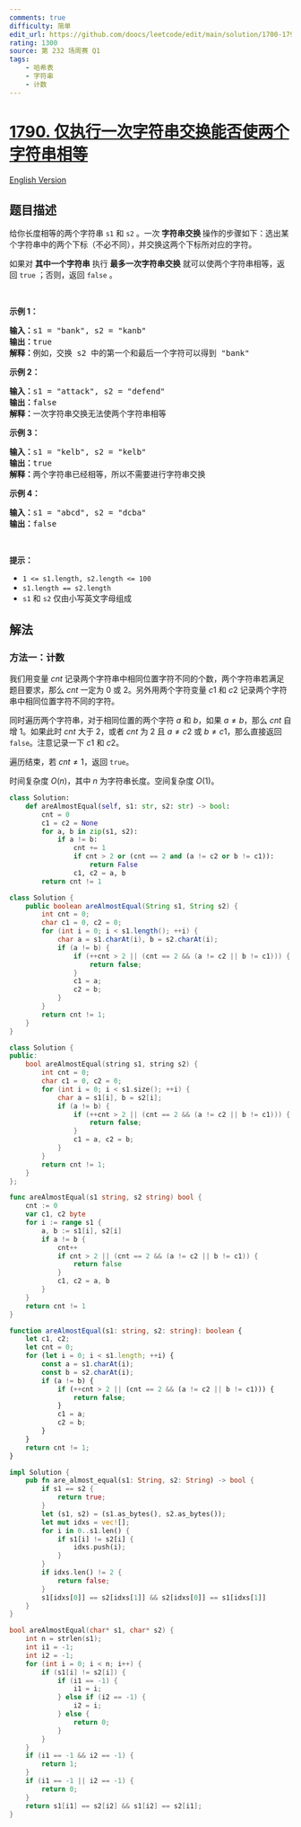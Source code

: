 ```yaml
---
comments: true
difficulty: 简单
edit_url: https://github.com/doocs/leetcode/edit/main/solution/1700-1799/1790.Check%20if%20One%20String%20Swap%20Can%20Make%20Strings%20Equal/README.md
rating: 1300
source: 第 232 场周赛 Q1
tags:
    - 哈希表
    - 字符串
    - 计数
---
```


# [1790. 仅执行一次字符串交换能否使两个字符串相等](https://leetcode.cn/problems/check-if-one-string-swap-can-make-strings-equal)

[English Version](/solution/1700-1799/1790.Check%20if%20One%20String%20Swap%20Can%20Make%20Strings%20Equal/README_EN.md)

## 题目描述

<!-- 这里写题目描述 -->

<p>给你长度相等的两个字符串 <code>s1</code> 和 <code>s2</code> 。一次<strong> 字符串交换 </strong>操作的步骤如下：选出某个字符串中的两个下标（不必不同），并交换这两个下标所对应的字符。</p>

<p>如果对 <strong>其中一个字符串</strong> 执行 <strong>最多一次字符串交换</strong> 就可以使两个字符串相等，返回 <code>true</code> ；否则，返回 <code>false</code> 。</p>

<p> </p>

<p><strong>示例 1：</strong></p>

<pre><strong>输入：</strong>s1 = "bank", s2 = "kanb"
<strong>输出：</strong>true
<strong>解释：</strong>例如，交换 s2 中的第一个和最后一个字符可以得到 "bank"
</pre>

<p><strong>示例 2：</strong></p>

<pre><strong>输入：</strong>s1 = "attack", s2 = "defend"
<strong>输出：</strong>false
<strong>解释：</strong>一次字符串交换无法使两个字符串相等
</pre>

<p><strong>示例 3：</strong></p>

<pre><strong>输入：</strong>s1 = "kelb", s2 = "kelb"
<strong>输出：</strong>true
<strong>解释：</strong>两个字符串已经相等，所以不需要进行字符串交换
</pre>

<p><strong>示例 4：</strong></p>

<pre><strong>输入：</strong>s1 = "abcd", s2 = "dcba"
<strong>输出：</strong>false
</pre>

<p> </p>

<p><strong>提示：</strong></p>

<ul>
	<li><code>1 &lt;= s1.length, s2.length &lt;= 100</code></li>
	<li><code>s1.length == s2.length</code></li>
	<li><code>s1</code> 和 <code>s2</code> 仅由小写英文字母组成</li>
</ul>

## 解法

### 方法一：计数

我们用变量 $cnt$ 记录两个字符串中相同位置字符不同的个数，两个字符串若满足题目要求，那么 $cnt$ 一定为 $0$ 或 $2$。另外用两个字符变量 $c1$ 和 $c2$ 记录两个字符串中相同位置字符不同的字符。

同时遍历两个字符串，对于相同位置的两个字符 $a$ 和 $b$，如果 $a \ne b$，那么 $cnt$ 自增 $1$。如果此时 $cnt$ 大于 $2$，或者 $cnt$ 为 $2$ 且 $a \ne c2$ 或 $b \ne c1$，那么直接返回 `false`。注意记录一下 $c1$ 和 $c2$。

遍历结束，若 $cnt \neq 1$，返回 `true`。

时间复杂度 $O(n)$，其中 $n$ 为字符串长度。空间复杂度 $O(1)$。

<!-- tabs:start -->

```python
class Solution:
    def areAlmostEqual(self, s1: str, s2: str) -> bool:
        cnt = 0
        c1 = c2 = None
        for a, b in zip(s1, s2):
            if a != b:
                cnt += 1
                if cnt > 2 or (cnt == 2 and (a != c2 or b != c1)):
                    return False
                c1, c2 = a, b
        return cnt != 1
```

```java
class Solution {
    public boolean areAlmostEqual(String s1, String s2) {
        int cnt = 0;
        char c1 = 0, c2 = 0;
        for (int i = 0; i < s1.length(); ++i) {
            char a = s1.charAt(i), b = s2.charAt(i);
            if (a != b) {
                if (++cnt > 2 || (cnt == 2 && (a != c2 || b != c1))) {
                    return false;
                }
                c1 = a;
                c2 = b;
            }
        }
        return cnt != 1;
    }
}
```

```cpp
class Solution {
public:
    bool areAlmostEqual(string s1, string s2) {
        int cnt = 0;
        char c1 = 0, c2 = 0;
        for (int i = 0; i < s1.size(); ++i) {
            char a = s1[i], b = s2[i];
            if (a != b) {
                if (++cnt > 2 || (cnt == 2 && (a != c2 || b != c1))) {
                    return false;
                }
                c1 = a, c2 = b;
            }
        }
        return cnt != 1;
    }
};
```

```go
func areAlmostEqual(s1 string, s2 string) bool {
	cnt := 0
	var c1, c2 byte
	for i := range s1 {
		a, b := s1[i], s2[i]
		if a != b {
			cnt++
			if cnt > 2 || (cnt == 2 && (a != c2 || b != c1)) {
				return false
			}
			c1, c2 = a, b
		}
	}
	return cnt != 1
}
```

```ts
function areAlmostEqual(s1: string, s2: string): boolean {
    let c1, c2;
    let cnt = 0;
    for (let i = 0; i < s1.length; ++i) {
        const a = s1.charAt(i);
        const b = s2.charAt(i);
        if (a != b) {
            if (++cnt > 2 || (cnt == 2 && (a != c2 || b != c1))) {
                return false;
            }
            c1 = a;
            c2 = b;
        }
    }
    return cnt != 1;
}
```

```rust
impl Solution {
    pub fn are_almost_equal(s1: String, s2: String) -> bool {
        if s1 == s2 {
            return true;
        }
        let (s1, s2) = (s1.as_bytes(), s2.as_bytes());
        let mut idxs = vec![];
        for i in 0..s1.len() {
            if s1[i] != s2[i] {
                idxs.push(i);
            }
        }
        if idxs.len() != 2 {
            return false;
        }
        s1[idxs[0]] == s2[idxs[1]] && s2[idxs[0]] == s1[idxs[1]]
    }
}
```

```c
bool areAlmostEqual(char* s1, char* s2) {
    int n = strlen(s1);
    int i1 = -1;
    int i2 = -1;
    for (int i = 0; i < n; i++) {
        if (s1[i] != s2[i]) {
            if (i1 == -1) {
                i1 = i;
            } else if (i2 == -1) {
                i2 = i;
            } else {
                return 0;
            }
        }
    }
    if (i1 == -1 && i2 == -1) {
        return 1;
    }
    if (i1 == -1 || i2 == -1) {
        return 0;
    }
    return s1[i1] == s2[i2] && s1[i2] == s2[i1];
}
```

<!-- tabs:end -->

<!-- end -->
